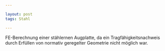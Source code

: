 ```yaml
---

layout: post
tags: Stahl

---
```


FE-Berechnung einer stählernen Augplatte, da ein Tragfähigkeitsnachweis durch Erfüllen von normativ geregelter Geometrie nicht möglich war.

